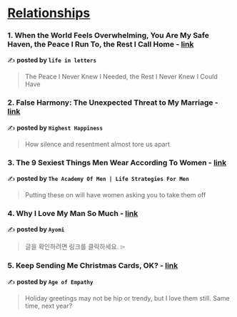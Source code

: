 
<h1><a href=https://medium.com/tag/relationships/recommended target="_blank" rel="noopener noreferrer">Relationships</a></h1>
<h3>1. When the World Feels Overwhelming, You Are My Safe Haven, the Peace I Run To, the Rest I Call Home - <a href="https://medium.com/@saikikeshi/when-the-world-feels-overwhelming-you-are-my-safe-haven-the-peace-i-run-to-the-rest-i-call-home-90f969c3c7f0" target="_blank" rel="noopener noreferrer">link</a></h3>

✍️ **posted by `life in letters`**

<blockquote>The Peace I Never Knew I Needed, the Rest I Never Knew I Could Have</blockquote>

<h3>2. False Harmony: The Unexpected Threat to My Marriage - <a href="https://medium.com/highest-happiness/false-harmony-the-unexpected-threat-to-my-marriage-155e3d40adaf" target="_blank" rel="noopener noreferrer">link</a></h3>

✍️ **posted by `Highest Happiness`**

<blockquote>How silence and resentment almost tore us apart</blockquote>

<h3>3. The 9 Sexiest Things Men Wear According To Women - <a href="https://medium.com/@Theacademyofmen/the-9-sexiest-things-men-wear-according-to-women-3e5ca06eda1c" target="_blank" rel="noopener noreferrer">link</a></h3>

✍️ **posted by `The Academy Of Men | Life Strategies For Men`**

<blockquote>Putting these on will have women asking you to take them off</blockquote>

<h3>4. Why I Love My Man So Much - <a href="https://medium.com/@ayomideeee888/why-i-love-my-man-so-much-55d7fb76969e" target="_blank" rel="noopener noreferrer">link</a></h3>

✍️ **posted by `Ayomi`**

<blockquote>글을 확인하려면 링크를 클릭하세요. ⌲</blockquote>

<h3>5. Keep Sending Me Christmas Cards, OK? - <a href="https://medium.com/age-of-empathy/keep-sending-me-christmas-cards-ok-5b41552281ca" target="_blank" rel="noopener noreferrer">link</a></h3>

✍️ **posted by `Age of Empathy`**

<blockquote>Holiday greetings may not be hip or trendy, but I love them still. Same time, next year?</blockquote>

